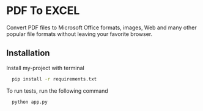 
# PDF To EXCEL

Convert PDF files to Microsoft Office formats, images, Web and many other popular file formats without leaving your favorite browser.


## Installation

Install my-project with terminal

```bash
  pip install -r requirements.txt
```
    
To run tests, run the following command

```bash
  python app.py
```
